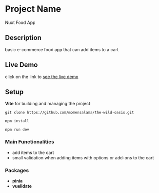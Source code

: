 # Project Name

Nuxt Food App

## Description

basic e-commerce food app that can add items to a cart

## Live Demo

click on the link to [see the live demo](https://nuxtfoodapp-tau.vercel.app)

## Setup

**Vite** for building and managing the project

```
git clone https://github.com/momensalama/the-wild-oasis.git
```

```
npm install
```

```
npm run dev
```

### Main Functionalities

- add items to the cart
- small validation when adding items with options or add-ons to the cart

### Packages

- **pinia**
- **vuelidate**
